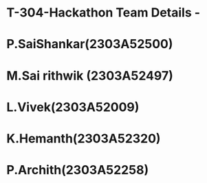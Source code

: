 # T-304-Hackathon Team Details -
# P.SaiShankar(2303A52500)
# M.Sai rithwik (2303A52497)
# L.Vivek(2303A52009)
# K.Hemanth(2303A52320)
# P.Archith(2303A52258)

